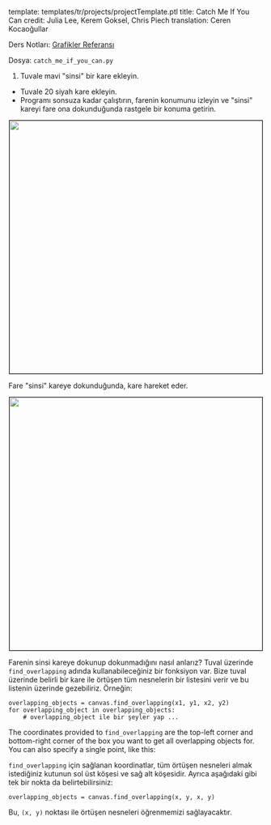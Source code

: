 template: templates/tr/projects/projectTemplate.ptl
title: Catch Me If You Can
credit: Julia Lee, Kerem Goksel, Chris Piech
translation: Ceren Kocaoğullar

Ders Notları: [Grafikler Referansı]({{pathToRoot}}tr/resources/graphics.html)

Dosya: `catch_me_if_you_can.py`

1. Tuvale mavi "sinsi" bir kare ekleyin.

- Tuvale 20 siyah kare ekleyin.
- Programı sonsuza kadar çalıştırın, farenin konumunu izleyin ve "sinsi" kareyi fare ona dokunduğunda rastgele bir konuma getirin.

<center>
  <img style="width:500px;border: 1px solid #000000" src="{{pathToRoot}}img/projects/catchMeIfYouCan/demo1.png">
</center>

Fare "sinsi" kareye dokunduğunda, kare hareket eder.

<center>
  <img style="width:500px;border: 1px solid #000000" src="{{pathToRoot}}img/projects/catchMeIfYouCan/demo2.png">
</center>

Farenin sinsi kareye dokunup dokunmadığını nasıl anlarız? Tuval üzerinde `find_overlapping` adında kullanabileceğiniz bir fonksiyon var. Bize tuval üzerinde belirli bir kare ile örtüşen tüm nesnelerin bir listesini verir ve bu listenin üzerinde gezebiliriz. Örneğin:

```
overlapping_objects = canvas.find_overlapping(x1, y1, x2, y2)
for overlapping_object in overlapping_objects:
	# overlapping_object ile bir şeyler yap ...
```

The coordinates provided to `find_overlapping` are the top-left corner and bottom-right corner of the box you want to get all overlapping objects for. You can also specify a single point, like this:

`find_overlapping` için sağlanan koordinatlar, tüm örtüşen nesneleri almak istediğiniz kutunun sol üst köşesi ve sağ alt köşesidir. Ayrıca aşağıdaki gibi tek bir nokta da belirtebilirsiniz:

```
overlapping_objects = canvas.find_overlapping(x, y, x, y)
```

Bu, `(x, y)` noktası ile örtüşen nesneleri öğrenmemizi sağlayacaktır.
